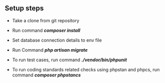 ## Setup steps

- Take a clone from git repository
- Run command ***composer install***
- Set database connection details to env file
- Run Command ***php artisan migrate***

- To run test cases, run command ***./vendor/bin/phpunit***
- To run coding standards related checks using phpstan and phpcs, run command ***composer phpstancs***